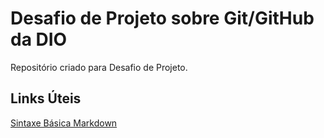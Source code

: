 # Desafio de Projeto sobre Git/GitHub da DIO
Repositório criado para Desafio de Projeto.

## Links Úteis
[Sintaxe Básica Markdown](https://www.markdownguide.org/basic-syntax/)
